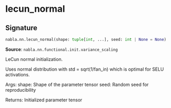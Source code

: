 # lecun_normal

## Signature

```python
nabla.nn.lecun_normal(shape: tuple[int, ...], seed: int | None = None) -> nabla.core.tensor.Tensor
```

**Source**: `nabla.nn.functional.init.variance_scaling`

LeCun normal initialization.

Uses normal distribution with std = sqrt(1/fan_in) which is optimal
for SELU activations.

Args:
    shape: Shape of the parameter tensor
    seed: Random seed for reproducibility

Returns:
    Initialized parameter tensor

